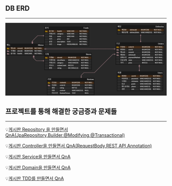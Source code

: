 ## DB ERD
***
![img.png](img.png)

## 프로젝트를 통해 해결한 궁금증과 문제들
***
:bulb:[게시판 Repository 을 만들면서 QnA(JpaRepository,Builder,@Modifying,@Transactional)](https://peonyf.tistory.com/entry/Spring-%EA%B2%8C%EC%8B%9C%ED%8C%90-Repository-%EC%9D%84-%EB%A7%8C%EB%93%A4%EB%A9%B4%EC%84%9C-QnA)   

:bulb:[게시판 Controller을 만들면서 QnA(RequestBody,REST API,Annotation)](https://peonyf.tistory.com/entry/Spring-%EA%B2%8C%EC%8B%9C%ED%8C%90-Controller%EC%9D%84-%EB%A7%8C%EB%93%A4%EB%A9%B4%EC%84%9C-QnA)

:bulb:[게시판 Service을 만들면서 QnA](https://peonyf.tistory.com/entry/Spring-%EA%B2%8C%EC%8B%9C%ED%8C%90-Service%EC%9D%84-%EB%A7%8C%EB%93%A4%EB%A9%B4%EC%84%9C-QnA)

:bulb:[게시판 Domain을 만들면서 QnA](https://peonyf.tistory.com/entry/Spring-%EA%B2%8C%EC%8B%9C%ED%8C%90-Domain%EC%9D%84-%EB%A7%8C%EB%93%A4%EB%A9%B4%EC%84%9C-QnA)

:bulb:[게시판 TDD를 만들면서 QnA](https://peonyf.tistory.com/entry/Spring-%EA%B2%8C%EC%8B%9C%ED%8C%90-TestCase%EB%A5%BC-%EB%A7%8C%EB%93%A4%EB%A9%B4%EC%84%9C-QnA)
